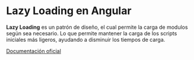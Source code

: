 # Lazy Loading en Angular

**Lazy Loading** es un patrón de diseño, el cual permite la carga
de modulos según sea necesario. Lo que permite mantener la carga de los
scripts iniciales más ligeros, ayudando a disminuir los tiempos de carga.

[Documentación oficial](https://angular.io/guide/lazy-loading-ngmodules)
